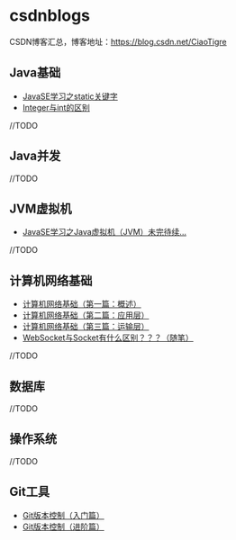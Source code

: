 # csdnblogs
CSDN博客汇总，博客地址：<https://blog.csdn.net/CiaoTigre>
## Java基础
* [JavaSE学习之static关键字](https://blog.csdn.net/CiaoTigre/article/details/104649941)
* [Integer与int的区别](https://blog.csdn.net/CiaoTigre/article/details/104776218)

//TODO
## Java并发

//TODO
## JVM虚拟机
* [JavaSE学习之Java虚拟机（JVM）未完待续...](https://blog.csdn.net/CiaoTigre/article/details/104609473)

//TODO
## 计算机网络基础
* [计算机网络基础（第一篇：概述）](https://blog.csdn.net/CiaoTigre/article/details/104712858)
* [计算机网络基础（第二篇：应用层）](https://blog.csdn.net/CiaoTigre/article/details/104875404)
* [计算机网络基础（第三篇：运输层）](https://blog.csdn.net/CiaoTigre/article/details/104906311)
* [WebSocket与Socket有什么区别？？？（随笔）](https://blog.csdn.net/CiaoTigre/article/details/104801572)

//TODO
## 数据库
//TODO
## 操作系统
//TODO
## Git工具
* [Git版本控制（入门篇）](https://blog.csdn.net/CiaoTigre/article/details/104289185)
* [Git版本控制（进阶篇）](https://blog.csdn.net/CiaoTigre/article/details/104630445)
